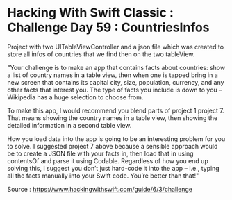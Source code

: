 # Hacking With Swift Classic : Challenge Day 59 : CountriesInfos

Project with two UITableViewController and a json file which was created to store all infos of countries that we find then on the two tableView.


"Your challenge is to make an app that contains facts about countries: show a list of country names in a table view,
then when one is tapped bring in a new screen that contains its capital city, size, population, currency, and any other facts that interest you.
The type of facts you include is down to you – Wikipedia has a huge selection to choose from.

To make this app, I would recommend you blend parts of project 1 project 7.
That means showing the country names in a table view, then showing the detailed information in a second table view.

How you load data into the app is going to be an interesting problem for you to solve.
I suggested project 7 above because a sensible approach would be to create a JSON file with your facts in,
then load that in using contentsOf and parse it using Codable. Regardless of how you end up solving this,
I suggest you don’t just hard-code it into the app – i.e., typing all the facts manually into your Swift code. You’re better than that!"

Source : https://www.hackingwithswift.com/guide/6/3/challenge
